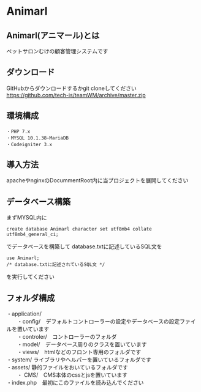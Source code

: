 # Animarl
## Animarl(アニマール)とは
ペットサロンむけの顧客管理システムです

## ダウンロード
GitHubからダウンロードするかgit cloneしてください
https://github.com/tech-is/teamWM/archive/master.zip

## 環境構成
```
・PHP 7.x
・MYSQL 10.1.38-MariaDB
・Codeigniter 3.x
```

## 導入方法
apacheやnginxのDocummentRoot内に当プロジェクトを展開してください

## データベース構築
まずMYSQL内に
```
create database Animarl character set utf8mb4 collate utf8mb4_general_ci;
```
でデータベースを構築して
database.txtに記述しているSQL文を
```
use Animarl;
/* database.txtに記述されているSQL文 */
```
を実行してください
## フォルダ構成
・application/  
　　・config/　デフォルトコントローラーの設定やデータベースの設定ファイルを置いています  
　　・controler/　コントローラーのフォルダ  
　　・model/　データベース周りのクラスを置いています  
　　・views/　htmlなどのフロント専用のフォルダです  
・system/ ライブラリやヘルパーを置いているフォルダです  
・assets/ 静的ファイルをおいているフォルダです  
　　・  CMS/　CMS本体のcssとjsを置いています  
・index.php　最初にこのファイルを読み込んでください  